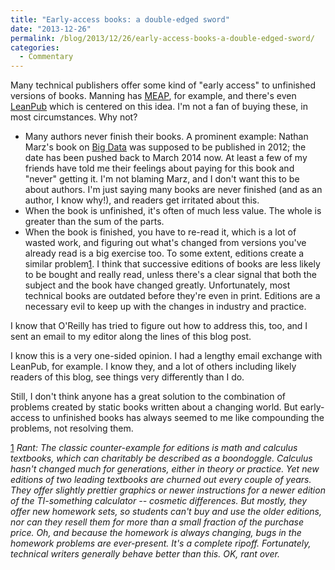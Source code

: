 ```yaml
---
title: "Early-access books: a double-edged sword"
date: "2013-12-26"
permalink: /blog/2013/12/26/early-access-books-a-double-edged-sword/
categories:
  - Commentary
---
```

Many technical publishers offer some kind of "early access" to unfinished versions of books. Manning has [MEAP][1], for example, and there's even [LeanPub][2] which is centered on this idea. I'm not a fan of buying these, in most circumstances. Why not? 

*   Many authors never finish their books. A prominent example: Nathan Marz's book on [Big Data][3] was supposed to be published in 2012; the date has been pushed back to March 2014 now. At least a few of my friends have told me their feelings about paying for this book and "never" getting it. I'm not blaming Marz, and I don't want this to be about authors. I'm just saying many books are never finished (and as an author, I know why!), and readers get irritated about this. 
*   When the book is unfinished, it's often of much less value. The whole is greater than the sum of the parts. 
*   When the book is finished, you have to re-read it, which is a lot of wasted work, and figuring out what's changed from versions you've already read is a big exercise too. To some extent, editions create a similar problem[1]. I think that successive editions of books are less likely to be bought and really read, unless there's a clear signal that both the subject and the book have changed greatly. Unfortunately, most technical books are outdated before they're even in print. Editions are a necessary evil to keep up with the changes in industry and practice. 

I know that O'Reilly has tried to figure out how to address this, too, and I sent an email to my editor along the lines of this blog post. 

I know this is a very one-sided opinion. I had a lengthy email exchange with LeanPub, for example. I know they, and a lot of others including likely readers of this blog, see things very differently than I do. 

Still, I don't think anyone has a great solution to the combination of problems created by static books written about a changing world. But early-access to unfinished books has always seemed to me like compounding the problems, not resolving them. 

[1] *Rant: The classic counter-example for editions is math and calculus textbooks, which can charitably be described as a boondoggle. Calculus hasn't changed much for generations, either in theory or practice. Yet new editions of two leading textbooks are churned out every couple of years. They offer slightly prettier graphics or newer instructions for a newer edition of the TI-something calculator -- cosmetic differences. But mostly, they offer new homework sets, so students can't buy and use the older editions, nor can they resell them for more than a small fraction of the purchase price. Oh, and because the homework is always changing, bugs in the homework problems are ever-present. It's a complete ripoff. Fortunately, technical writers generally behave better than this. OK, rant over.*

[1]: http://www.manning.com/about/meap.html
[2]: https://leanpub.com/
[3]: http://www.manning.com/marz/
